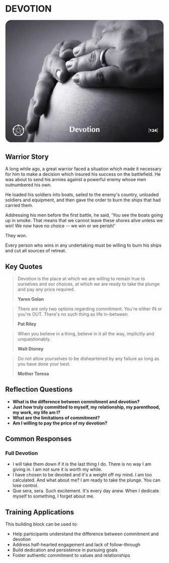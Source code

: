 # DEVOTION

![Devotion Card](TCG-CARDS-H/Devotion.png)

## Warrior Story
A long while ago, a great warrior faced a situation which made it necessary for him to make a decision which insured his success on the battlefield. He was about to send his armies against a powerful enemy whose men outnumbered his own.

He loaded his soldiers into boats, sailed to the enemy's country, unloaded soldiers and equipment, and then gave the order to burn the ships that had carried them.

Addressing his men before the first battle, he said, 'You see the boats going up in smoke. That means that we cannot leave these shores alive unless we win! We now have no choice -- we win or we perish!'

They won.

Every person who wins in any undertaking must be willing to burn his ships and cut all sources of retreat.

## Key Quotes

> Devotion is the place at which we are willing to remain true to ourselves and our choices, at which we are ready to take the plunge and pay any price required.
> 
> **Yaron Golan**

> There are only two options regarding commitment. You're either IN or you're OUT. There's no such thing as life in-between.
> 
> **Pat Riley**

> When you believe in a thing, believe in it all the way, implicitly and unquestionably.
> 
> **Walt Disney**

> Do not allow yourselves to be disheartened by any failure as long as you have done your best.
> 
> **Mother Teresa**

## Reflection Questions

- **What is the difference between commitment and devotion?**
- **Just how truly committed to myself, my relationship, my parenthood, my work, my life am I?**
- **What are the limitations of commitment?**
- **Am I willing to pay the price of my devotion?**

## Common Responses

### Full Devotion
- I will take them down if it is the last thing I do. There is no way I am giving in. I am not sure it is worth my while.
- I have chosen to be devoted and it's a weight off my mind. I am too calculated. And what about me? I am ready to take the plunge. You can lose control.
- Que sera, sera. Such excitement. It's every day anew. When I dedicate myself to something, I forget about me.

## Training Applications

This building block can be used to:
- Help participants understand the difference between commitment and devotion
- Address half-hearted engagement and lack of follow-through
- Build dedication and persistence in pursuing goals
- Foster authentic commitment to values and relationships
